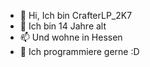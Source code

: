 - 👋 Hi, Ich bin CrafterLP_2K7
- 👀 Ich bin 14 Jahre alt
- 📫 Und wohne in Hessen
- 🌱 Ich programmiere gerne :D
